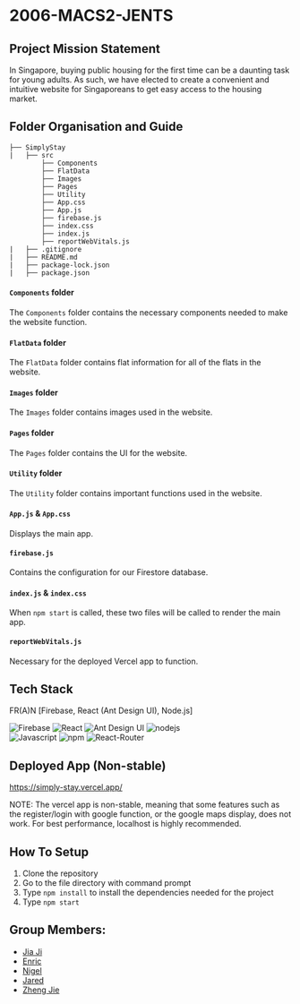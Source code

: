 # 2006-MACS2-JENTS

## Project Mission Statement
In Singapore, buying public housing for the first time can be a daunting task for young adults. As such, we have elected to create a convenient and intuitive website for Singaporeans to get easy access to the housing market.

## Folder Organisation and Guide
```
├── SimplyStay
|   ├── src
        ├── Components
        ├── FlatData
        ├── Images
        ├── Pages
        ├── Utility
        ├── App.css
        ├── App.js
        ├── firebase.js
        ├── index.css
        ├── index.js
        ├── reportWebVitals.js
|   ├── .gitignore
|   ├── README.md
|   ├── package-lock.json
|   ├── package.json
```
#### `Components` folder
The `Components` folder contains the necessary components needed to make the website function.

#### `FlatData` folder
The `FlatData` folder contains flat information for all of the flats in the website.

#### `Images` folder
The `Images` folder contains images used in the website.

#### `Pages` folder
The `Pages` folder contains the UI for the website.

#### `Utility` folder
The `Utility` folder contains important functions used in the website.

#### `App.js` & `App.css`
Displays the main app.

#### `firebase.js`
Contains the configuration for our Firestore database.

#### `index.js` & `index.css`
When `npm start` is called, these two files will be called to render the main app.

#### `reportWebVitals.js`
Necessary for the deployed Vercel app to function.

## Tech Stack
FR(A)N \[Firebase, React (Ant Design UI), Node.js\]
<div>
<img src = "http://img.shields.io/badge/firebase-FFCA28?style=flat-square&logo=firebase&logoColor=black" alt = "Firebase">
<img src = "http://img.shields.io/badge/react-61DAFB?style=flat-square&logo=react&logoColor=black" alt = "React">
<img src = "http://img.shields.io/badge/antdesign-0170FE?style=flat-square&logo=antdesign&logoColor=black" alt = "Ant Design UI">
<img src = "http://img.shields.io/badge/nodejs-339933?style=flat-square&logo=nodedotjs&logoColor=black" alt = "nodejs">
</div>
<div>
<img src="http://img.shields.io/badge/Javascript-fcd400?style=flat-square&logo=javascript&logoColor=black" alt="Javascript">
<img src = "http://img.shields.io/badge/npm-CB3837?style=flat-square&logo=npm&logoColor=black" alt = "npm">
<img src="https://img.shields.io/badge/React Router-black?style=flat-square&logo=reactrouter&logoColor=CA4245" alt="React-Router">
</div>

## Deployed App (Non-stable)
https://simply-stay.vercel.app/

NOTE: The vercel app is non-stable, meaning that some features such as the register/login with google function, or the google maps display, does not work. For best performance, localhost is highly recommended.

## How To Setup
1. Clone the repository
2. Go to the file directory with command prompt
3. Type `npm install` to install the dependencies needed for the project
4. Type `npm start`

## Group Members:
- [Jia Ji](https://github.com/JiaJi99)
- [Enric](https://github.com/etdz)
- [Nigel](https://github.com/nigelip)
- [Jared](https://github.com/themandude2)
- [Zheng Jie](https://github.com/saffronrust)
